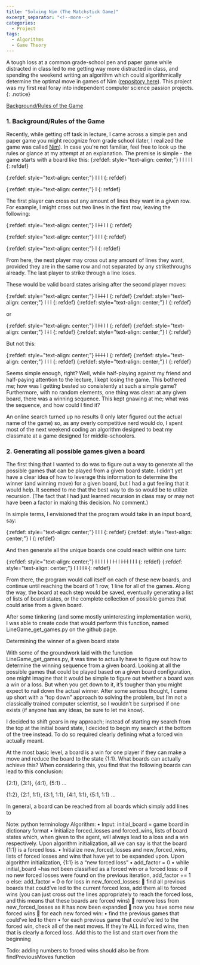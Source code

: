 ```yaml
---
title: "Solving Nim (The Matchstick Game)"
excerpt_separator: "<!--more-->"
categories:
  - Project
tags:
  - Algorithms
  - Game Theory
---
```


A tough loss at a common grade-school pen and paper game while distracted in class led to me getting way more distracted in class, and spending the weekend writing an algorithm which could algorithmically determine the optimal move in games of Nim ([repository here](https://github.com/josh-holder/linegame)). This project was my first real foray into independent computer science passion projects.
{: .notice}

[Background/Rules of the Game](#1-backgroundrules-of-the-game)

### 1. Background/Rules of the Game
Recently, while getting off task in lecture, I came across a simple pen and paper game you might recognize from grade school (later, I realized the game was called [Nim](https://en.wikipedia.org/wiki/Nim)). In case you're not familiar, feel free to look up the rules or glance at my attempt at an explanation. The premise is simple - the game starts with a board like this:
{:refdef: style="text-align: center;"}
I I I I I
{: refdef}

{:refdef: style="text-align: center;"}
I I I
{: refdef}

{:refdef: style="text-align: center;"}
I
{: refdef}

The first player can cross out any amount of lines they want in a given row. For example, I might cross out two lines in the first row, leaving the following:

{:refdef: style="text-align: center;"}
I ~~I I~~ I I
{: refdef}

{:refdef: style="text-align: center;"}
I I I
{: refdef}

{:refdef: style="text-align: center;"}
I
{: refdef}

From here, the next player may cross out any amount of lines they want, provided they are in the same row and not separated by any strikethroughs already. The last player to strike through a line loses.

These would be valid board states arising after the second player moves:

{:refdef: style="text-align: center;"}
I ~~I I I~~ I
{: refdef}
{:refdef: style="text-align: center;"}
I I I
{: refdef}
{:refdef: style="text-align: center;"}
I
{: refdef}

or

{:refdef: style="text-align: center;"}
I ~~I I~~ I I
{: refdef}
{:refdef: style="text-align: center;"}
I ~~I~~ I
{: refdef}
{:refdef: style="text-align: center;"}
I
{: refdef}

But not this:

{:refdef: style="text-align: center;"}
~~I I I I~~ I
{: refdef}
{:refdef: style="text-align: center;"}
I I I
{: refdef}
{:refdef: style="text-align: center;"}
I
{: refdef}

Seems simple enough, right? Well, while half-playing against my friend and half-paying attention to the lecture, I kept losing the game. This bothered me; how was I getting bested so consistently at such a simple game? Furthermore, with no random elements, one thing was clear: at any given board, there was a winning sequence. This kept gnawing at me; what was the sequence, and how could I find it? 

An online search turned up no results (I only later figured out the actual name of the game) so, as any overly competitive nerd would do, I spent most of the next weekend coding an algorithm designed to beat my classmate at a game designed for middle-schoolers.  

### 2. Generating all possible games given a board
The first thing that I wanted to do was to figure out a way to generate all the possible games that can be played from a given board state. I didn’t yet have a clear idea of how to leverage this information to determine the winner (and winning move) for a given board, but I had a gut feeling that it would help. It seemed to me that the best way to do so would be to utilize recursion. (The fact that I had just learned recursion in class may or may not have been a factor in making this decision. No comment.)

In simple terms, I envisioned that the program would take in an input board, say:

{:refdef: style="text-align: center;"}
I I I
{: refdef}
{:refdef: style="text-align: center;"}
I
{: refdef}

And then generate all the unique boards one could reach within one turn:

{:refdef: style="text-align: center;"}
~~I~~ I I  I ~~I~~ I  ~~I I~~ I  ~~I I I~~  I I I
{: refdef}
{:refdef: style="text-align: center;"}
  I      I      I      I      ~~I~~
{: refdef}

From there, the program would call itself on each of these new boards, and continue until reaching the board of 1 row, 1 line for all of the games. Along the way, the board at each step would be saved, eventually generating a list of lists of board states, or the complete collection of possible games that could arise from a given board.

After some tinkering (and some mostly uninteresting implementation work), I was able to create code that would perform this function, named LineGame_get_games.py on the github page.

Determining the winner of a given board state

With some of the groundwork laid with the function LineGame_get_games.py, it was time to actually have to figure out how to determine the winning sequence from a given board. Looking at all the possible games that could be played based on a given board configuration, one might imagine that it would be simple to figure out whether a board was a win or a loss. But when you get down to it, it’s tougher than you might expect to nail down the actual winner.  After some serious thought, I came up short with a “top down” approach to solving the problem, but I’m not a classically trained computer scientist, so I wouldn’t be surprised if one exists (if anyone has any ideas, be sure to let me know).

I decided to shift gears in my approach; instead of starting my search from the top at the initial board state, I decided to begin my search at the bottom of the tree instead. To do so required clearly defining what a forced win actually meant.

At the most basic level, a board is a win for one player if they can make a move and reduce the board to the state {1:1}. What boards can actually achieve this? When considering this, you find that the following boards can lead to this conclusion:

{2:1}, {3:1}, {4:1}, {5:1} …

{1:2}, {2:1, 1:1}, {3:1, 1:1}, {4:1, 1:1}, {5:1, 1:1} …

In general, a board can be reached from all boards which simply add lines to 

Note: python terminology
Algorithm:
•	Input: initial_board = game board in dictionary format
•	Initialize forced_losses and forced_wins, lists of board states which, when given to the agent, will always lead to a loss and a win respectively. Upon algorithm initialization, all we can say is that the board {1:1} is a forced loss.
•	Initialize new_forced_losses and new_forced_wins, lists of forced losses and wins that have yet to be expanded upon. Upon algorithm initialization, {1:1} is a “new forced loss”
•	add_factor = 0
•	while initial_board ¬has not been classified as a forced win or a forced loss:
o	if no new forced losses were found on the previous iteration, add_factor += 1
o	else: add_factor = 0
o	for loss in new_forced_losses:
	find all previous boards that could’ve led to the current forced loss, add them all to forced wins (you can just cross out the lines appropriately to reach the forced loss, and this means that these boards are forced wins)
	remove loss from new_forced_losses as it has now been expanded
	now you have some new forced wins
	for each new forced win:
•	find the previous games that could’ve led to them
•	for each previous game that could’ve led to the forced win, check all of the next moves. If they’re ALL in forced wins, then that is clearly a forced loss. Add this to the list and start over from the beginning

Todo: adding numbers to forced wins should also be from findPreviousMoves function
